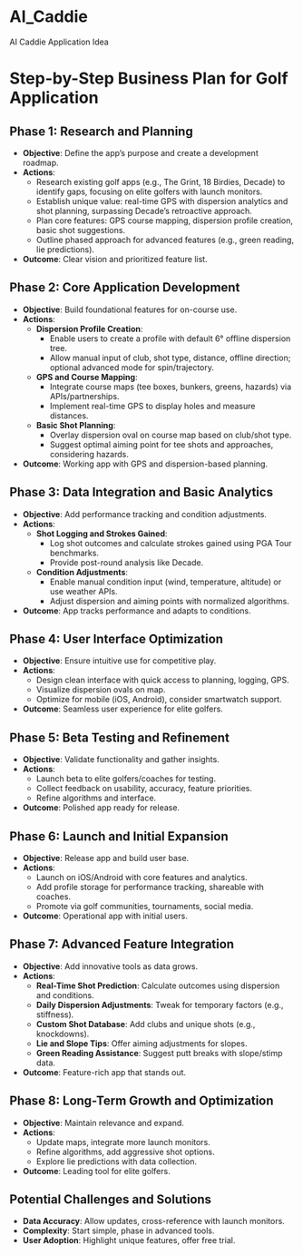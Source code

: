 # AI_Caddie
AI Caddie Application Idea


# Step-by-Step Business Plan for Golf Application

## Phase 1: Research and Planning
- **Objective**: Define the app’s purpose and create a development roadmap.
- **Actions**:
  - Research existing golf apps (e.g., The Grint, 18 Birdies, Decade) to identify gaps, focusing on elite golfers with launch monitors.
  - Establish unique value: real-time GPS with dispersion analytics and shot planning, surpassing Decade’s retroactive approach.
  - Plan core features: GPS course mapping, dispersion profile creation, basic shot suggestions.
  - Outline phased approach for advanced features (e.g., green reading, lie predictions).
- **Outcome**: Clear vision and prioritized feature list.

## Phase 2: Core Application Development
- **Objective**: Build foundational features for on-course use.
- **Actions**:
  - **Dispersion Profile Creation**:
    - Enable users to create a profile with default 6° offline dispersion tree.
    - Allow manual input of club, shot type, distance, offline direction; optional advanced mode for spin/trajectory.
  - **GPS and Course Mapping**:
    - Integrate course maps (tee boxes, bunkers, greens, hazards) via APIs/partnerships.
    - Implement real-time GPS to display holes and measure distances.
  - **Basic Shot Planning**:
    - Overlay dispersion oval on course map based on club/shot type.
    - Suggest optimal aiming point for tee shots and approaches, considering hazards.
- **Outcome**: Working app with GPS and dispersion-based planning.

## Phase 3: Data Integration and Basic Analytics
- **Objective**: Add performance tracking and condition adjustments.
- **Actions**:
  - **Shot Logging and Strokes Gained**:
    - Log shot outcomes and calculate strokes gained using PGA Tour benchmarks.
    - Provide post-round analysis like Decade.
  - **Condition Adjustments**:
    - Enable manual condition input (wind, temperature, altitude) or use weather APIs.
    - Adjust dispersion and aiming points with normalized algorithms.
- **Outcome**: App tracks performance and adapts to conditions.

## Phase 4: User Interface Optimization
- **Objective**: Ensure intuitive use for competitive play.
- **Actions**:
  - Design clean interface with quick access to planning, logging, GPS.
  - Visualize dispersion ovals on map.
  - Optimize for mobile (iOS, Android), consider smartwatch support.
- **Outcome**: Seamless user experience for elite golfers.

## Phase 5: Beta Testing and Refinement
- **Objective**: Validate functionality and gather insights.
- **Actions**:
  - Launch beta to elite golfers/coaches for testing.
  - Collect feedback on usability, accuracy, feature priorities.
  - Refine algorithms and interface.
- **Outcome**: Polished app ready for release.

## Phase 6: Launch and Initial Expansion
- **Objective**: Release app and build user base.
- **Actions**:
  - Launch on iOS/Android with core features and analytics.
  - Add profile storage for performance tracking, shareable with coaches.
  - Promote via golf communities, tournaments, social media.
- **Outcome**: Operational app with initial users.

## Phase 7: Advanced Feature Integration
- **Objective**: Add innovative tools as data grows.
- **Actions**:
  - **Real-Time Shot Prediction**: Calculate outcomes using dispersion and conditions.
  - **Daily Dispersion Adjustments**: Tweak for temporary factors (e.g., stiffness).
  - **Custom Shot Database**: Add clubs and unique shots (e.g., knockdowns).
  - **Lie and Slope Tips**: Offer aiming adjustments for slopes.
  - **Green Reading Assistance**: Suggest putt breaks with slope/stimp data.
- **Outcome**: Feature-rich app that stands out.

## Phase 8: Long-Term Growth and Optimization
- **Objective**: Maintain relevance and expand.
- **Actions**:
  - Update maps, integrate more launch monitors.
  - Refine algorithms, add aggressive shot options.
  - Explore lie predictions with data collection.
- **Outcome**: Leading tool for elite golfers.

## Potential Challenges and Solutions
- **Data Accuracy**: Allow updates, cross-reference with launch monitors.
- **Complexity**: Start simple, phase in advanced tools.
- **User Adoption**: Highlight unique features, offer free trial.
